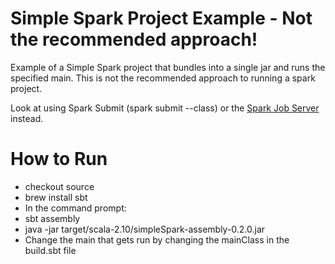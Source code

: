 Simple Spark Project Example - Not the recommended approach!
========================================================

Example of a Simple Spark project that bundles into a single jar and runs the specified main. This is not the recommended approach to running a spark project. 

Look at using Spark Submit (spark submit --class) or the [Spark Job Server](https://github.com/spark-jobserver/spark-jobserver) instead.

How to Run
==========

* checkout source
* brew install sbt
* In the command prompt: 
* sbt assembly
* java -jar target/scala-2.10/simpleSpark-assembly-0.2.0.jar 
* Change the main that gets run by changing the mainClass in the build.sbt file 
